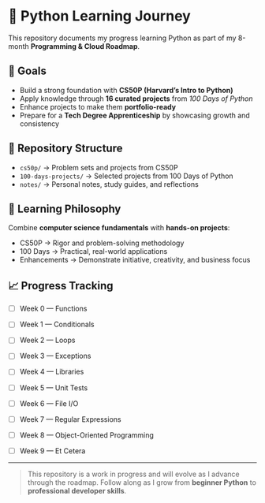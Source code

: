 # 🐍 Python Learning Journey

This repository documents my progress learning Python as part of my 8-month **Programming & Cloud Roadmap**.  

## 🎯 Goals
- Build a strong foundation with **CS50P (Harvard’s Intro to Python)**
- Apply knowledge through **16 curated projects** from *100 Days of Python*
- Enhance projects to make them **portfolio-ready**
- Prepare for a **Tech Degree Apprenticeship** by showcasing growth and consistency

## 📂 Repository Structure
- `cs50p/` → Problem sets and projects from CS50P
- `100-days-projects/` → Selected projects from 100 Days of Python
- `notes/` → Personal notes, study guides, and reflections

## 🚀 Learning Philosophy
Combine **computer science fundamentals** with **hands-on projects**:
- CS50P → Rigor and problem-solving methodology
- 100 Days → Practical, real-world applications
- Enhancements → Demonstrate initiative, creativity, and business focus

## 📈 Progress Tracking
- [ ] Week 0 — Functions
- [ ] Week 1 — Conditionals
- [ ] Week 2 — Loops
- [ ] Week 3 — Exceptions
- [ ] Week 4 — Libraries
- [ ] Week 5 — Unit Tests
- [ ] Week 6 — File I/O
- [ ] Week 7 — Regular Expressions
- [ ] Week 8 — Object-Oriented Programming
- [ ] Week 9 — Et Cetera


---

> This repository is a work in progress and will evolve as I advance through the roadmap. Follow along as I grow from **beginner Python** to **professional developer skills**.

